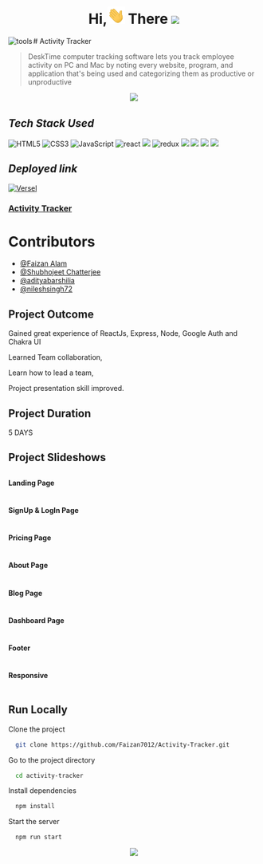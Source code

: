 

<h1 align="center"> Hi,<img style="width: 35px;" src="https://raw.githubusercontent.com/ABSphreak/ABSphreak/master/gifs/Hi.gif" alt=""> There <img src="https://camo.githubusercontent.com/d3359cb00ab0b5ed8f2e1fe3fceb4fbaf3b614340f8c0db99c17b9f50b351770/68747470733a2f2f656d6f6a69732e736c61636b6d6f6a69732e636f6d2f656d6f6a69732f696d616765732f313533313834393433302f343234362f626c6f622d73756e676c61737365732e6769663f31353331383439343330" width="35"></h1>

<img align="left" width="50" alt="tools" src="https://camo.githubusercontent.com/beb64ff21c883e318e4f5db5231c2ba4175705bea1c9249e82a41ab375db4f75/68747470733a2f2f6d65646961322e67697068792e636f6d2f6d656469612f51737347456d706b79454f684243623765312f67697068792e6769663f6369643d656366303565343761306e336769316266716e74716d6f62386739616964316f796a327772336473336d67373030626c267269643d67697068792e676966" /># Activity Tracker

>DeskTime computer tracking software lets you track employee activity on PC and Mac by noting every website, program, and application that's being used and categorizing them as productive or unproductive


<p align="center">
  <a href="https://activity-tracker-orpin.vercel.app">
    <img src="https://readme-typing-svg.demolab.com/?lines=Activity Tracker! ; .....You can track your daily life activity 👨🏻‍💻; Through%20this%20App%20%20!&font=Fira%20Code&center=true&width=440&height=45&color=#37bcf7&vCenter=true&size=22&pause=1000"></a>
</p>

<h2 align="left"><i>Tech Stack Used</i></h2>
<div align="left">
<img alt="HTML5" src="https://img.shields.io/badge/html5-%23E34F26.svg?style=for-the-badge&logo=html5&logoColor=white"/>
<img alt="CSS3" src="https://img.shields.io/badge/css3-%231572B6.svg?style=for-the-badge&logo=css3&logoColor=white"/> 
<img alt="JavaScript" src="https://img.shields.io/badge/javascript-%23323330.svg?style=for-the-badge&logo=javascript&logoColor=%23F7DF1E"/>
<img alt="react" src="https://img.shields.io/badge/React-20232A?style=for-the-badge&logo=react&logoColor=61DAFB" />
<img src="https://img.shields.io/badge/React_Router-CA4245?style=for-the-badge&logo=react-router&logoColor=white" />  
<img alt="redux" src="https://img.shields.io/badge/Redux-593D88?style=for-the-badge&logo=redux&logoColor=white" />
<img src="https://img.shields.io/badge/Node.js-43853D?style=for-the-badge&logo=node.js&logoColor=white" /> 
<img src="https://img.shields.io/badge/MongoDB-2e542d?style=for-the-badge&logo=mongodb&logoColor=white" />
<img src="https://img.shields.io/badge/Express.js-404D59?style=for-the-badge" />
<img alit="chakra" src="https://img.shields.io/badge/chakra-%234ED1C5.svg?style=for-the-badge&logo=chakraui&logoColor=white" />  
</div>

<h2 align="left"><i>Deployed link</i></h2>
  <a href="https://activity-tracker-orpin.vercel.app" target="_blank">
  <img style="width: 105px; " alt="Versel" src="https://im5.ezgif.com/tmp/ezgif-5-e065c5c545.png"/>
  </a>
<h3 align="left"><a href="https://activity-tracker-orpin.vercel.app" target="_blank">Activity Tracker</a></h3>

<h1>Contributors</h1>
    <ul>
         <li><a href="https://github.com/Faizan7012" target="_blank">@Faizan Alam</a></li>
        <li><a href="https://github.com/shubhojeet1" target="_blank">@Shubhojeet Chatterjee</a></li>
        <li> <a href="https://github.com/adityabarshilia" target="_blank">@adityabarshilia</a> </li>
        <li><a href="https://github.com/nileshsingh72" target="_blank">@nileshsingh72</a></li>
      </ul>
<h2>Project Outcome</h2>
<p>Gained great experience of ReactJs, Express, Node, Google Auth and Chakra UI</p>
<p>Learned Team collaboration,</p>
<p>Learn how to lead a team,</p>
<p>Project presentation skill improved.</p>

<h2>Project Duration</h2>
<p> 5 DAYS</p>  

<h2>Project Slideshows<h2>
<h4>Landing Page</h4>
<p></p>
 <div style="display: grid; grid-template-columns: repeat(2,1fr); gap:20px " >
  <img style="width: 100%;" src="https://i.imgur.com/bz7seVg.gif" alt="">
 </div>
 
 <h4>SignUp & LogIn Page</h4>
<p></p>
 <div style="display: grid; grid-template-columns: repeat(2,1fr); gap:20px " >
  <img style="width: 100%;" src="https://i.imgur.com/HiErnqP.gif" alt="">
 </div>

 
 <h4>Pricing Page</h4>
<p></p>
 <div style="display: grid; grid-template-columns: repeat(2,1fr); gap:20px " >
  <img style="width: 100%;" src="https://i.imgur.com/mZBpGaQ.gif" alt="">
 </div>
 
 <h4>About Page</h4>
<p></p>
 <div style="display: grid; grid-template-columns: repeat(2,1fr); gap:20px " >
  <img style="width: 100%;" src="https://i.imgur.com/G2v7YTU.gif" alt="">
 </div>
 <h4>Blog Page</h4>
<p></p>
 <div style="display: grid; grid-template-columns: repeat(2,1fr); gap:20px " >
  <img style="width: 100%;" src="https://i.imgur.com/pjQlANE.gif" alt="">
 </div>
 
  <h4>Dashboard Page</h4>
<p></p>
 <div style="display: grid; grid-template-columns: repeat(2,1fr); gap:20px " >
  <img style="width: 100%;" src="https://i.imgur.com/khcODap.gif" alt="">
 </div>
 
 <h4>Footer</h4>
<p></p>
 <div style="display: grid; grid-template-columns: repeat(2,1fr); gap:20px " >
  <img style="width: 100%;" src="https://i.imgur.com/hudQ8mi.gif" alt="">
 </div>
  
  <h4>Responsive</h4>
<p></p>
 <div style="display: grid; grid-template-columns: repeat(2,1fr); gap:20px " >
  <img style="width: 100%;" src="https://i.imgur.com/XHAHast.gif" alt="">
 </div>
  





## Run Locally

Clone the project

```bash
  git clone https://github.com/Faizan7012/Activity-Tracker.git
```

Go to the project directory

```bash
  cd activity-tracker
```

Install dependencies

```bash
  npm install
```

Start the server

```bash
  npm run start
```

<p align="center">
  <a href="https://activity-tracker-orpin.vercel.app">
    <img src="https://readme-typing-svg.demolab.com/?lines=Thank You! ; .....Please do rate our Project 😊 👨🏻‍💻;&font=Fira%20Code&center=true&width=440&height=45&color=#37bcf7&vCenter=true&size=22&pause=1000"></a>
</p>



